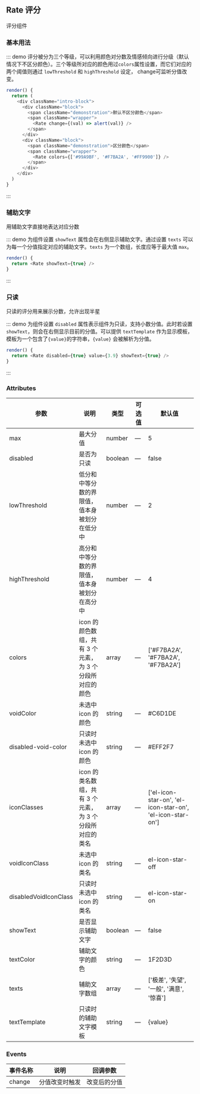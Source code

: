 ## Rate 评分

评分组件

### 基本用法

::: demo 评分被分为三个等级，可以利用颜色对分数及情感倾向进行分级（默认情况下不区分颜色）。三个等级所对应的颜色用过`colors`属性设置，而它们对应的两个阈值则通过 `lowThreshold` 和 `highThreshold` 设定， change可监听分值改变。
```js
render() {
  return (
    <div className="intro-block">
      <div className="block">
        <span className="demonstration">默认不区分颜色</span>
        <span className="wrapper">
          <Rate change={(val) => alert(val)} />
        </span>
      </div>
      <div className="block">
        <span className="demonstration">区分颜色</span>
        <span className="wrapper">
          <Rate colors={['#99A9BF', '#F7BA2A', '#FF9900']} />
        </span>
      </div>
    </div>
  )
}
```
:::

### 辅助文字

用辅助文字直接地表达对应分数

::: demo 为组件设置 `showText` 属性会在右侧显示辅助文字。通过设置 `texts` 可以为每一个分值指定对应的辅助文字。`texts` 为一个数组，长度应等于最大值 `max`。
```js
render() {
  return <Rate showText={true} />
}
```
:::



### 只读

只读的评分用来展示分数，允许出现半星

::: demo 为组件设置 `disabled` 属性表示组件为只读，支持小数分值。此时若设置 `showText`，则会在右侧显示目前的分值。可以提供 `textTemplate` 作为显示模板，模板为一个包含了` {value} `的字符串，`{value}` 会被解析为分值。
```js
render() {
  return <Rate disabled={true} value={3.9} showText={true} />
}
```
:::

### Attributes
| 参数      | 说明    | 类型      | 可选值       | 默认值   |
|---------- |-------- |---------- |-------------  |-------- |
| max | 最大分值 | number | — | 5 |
| disabled | 是否为只读 | boolean | — | false |
| lowThreshold | 低分和中等分数的界限值，值本身<br>被划分在低分中 | number | — | 2 |
| highThreshold | 高分和中等分数的界限值，值本身<br>被划分在高分中 | number | — | 4 |
| colors | icon 的颜色数组，共有 3 个元素，<br>为 3 个分段所对应的颜色 | array | — | ['#F7BA2A', '#F7BA2A', '#F7BA2A'] |
| voidColor | 未选中 icon 的颜色 | string | — | #C6D1DE |
| disabled-void-color | 只读时未选中 icon 的颜色 | string | — | #EFF2F7 |
| iconClasses | icon 的类名数组，共有 3 个元素，<br>为 3 个分段所对应的类名 | array | — | ['el-icon-star-on', 'el-icon-star-on',<br>'el-icon-star-on'] |
| voidIconClass | 未选中 icon 的类名 | string | — | el-icon-star-off |
| disabledVoidIconClass | 只读时未选中 icon 的类名 | string | — | el-icon-star-on |
| showText | 是否显示辅助文字 | boolean | — | false |
| textColor | 辅助文字的颜色 | string | — | 1F2D3D |
| texts | 辅助文字数组 | array | — | ['极差', '失望', '一般', '满意', '惊喜'] |
| textTemplate | 只读时的辅助文字模板 | string | — | {value} |

### Events
| 事件名称      | 说明    | 回调参数      |
|---------- |-------- |---------- |
| change | 分值改变时触发 | 改变后的分值 |
